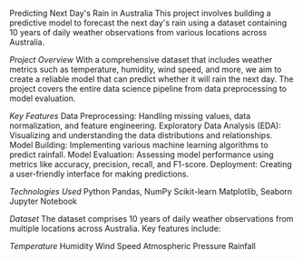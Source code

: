 Predicting Next Day's Rain in Australia
     This project involves building a predictive model to forecast the next day's rain using a dataset containing 10 years of daily weather observations from various locations across Australia.

*Project Overview*
With a comprehensive dataset that includes weather metrics such as temperature, humidity, wind speed, and more, we aim to create a reliable model that can predict whether it will rain the next day. The project covers the entire data science pipeline from data preprocessing to model evaluation.

*Key Features*
 Data Preprocessing:
   Handling missing values, data normalization, and feature engineering.
 Exploratory Data Analysis (EDA):
   Visualizing and understanding the data distributions and relationships.
 Model Building:
   Implementing various machine learning algorithms to predict rainfall.
 Model Evaluation: 
   Assessing model performance using metrics like accuracy, precision, recall, and F1-score.
 Deployment: 
   Creating a user-friendly interface for making predictions.
   
*Technologies Used*
 Python
 Pandas, NumPy
 Scikit-learn
 Matplotlib, Seaborn
 Jupyter Notebook
 
*Dataset*
The dataset comprises 10 years of daily weather observations from multiple locations across Australia. Key features include:

*Temperature*
 Humidity
 Wind Speed
 Atmospheric Pressure
 Rainfall

